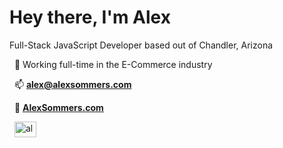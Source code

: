 <h1>Hey there, I'm Alex</h1>
<p>Full-Stack JavaScript Developer based out of Chandler, Arizona</p>

&nbsp;&nbsp;💼 Working full-time in the E-Commerce industry

&nbsp;&nbsp;📫 **alex@alexsommers.com**

&nbsp;&nbsp;🔗 **[AlexSommers.com](https://alexsommers.com/)**

&nbsp;&nbsp;<a href="https://linkedin.com/in/alex-sommers-15561a10a" target="blank"><img align="center" src="https://raw.githubusercontent.com/rahuldkjain/github-profile-readme-generator/master/src/images/icons/Social/linked-in-alt.svg" alt="alex-sommers-15561a10a" height="25" width="35" /></a>

</p>


